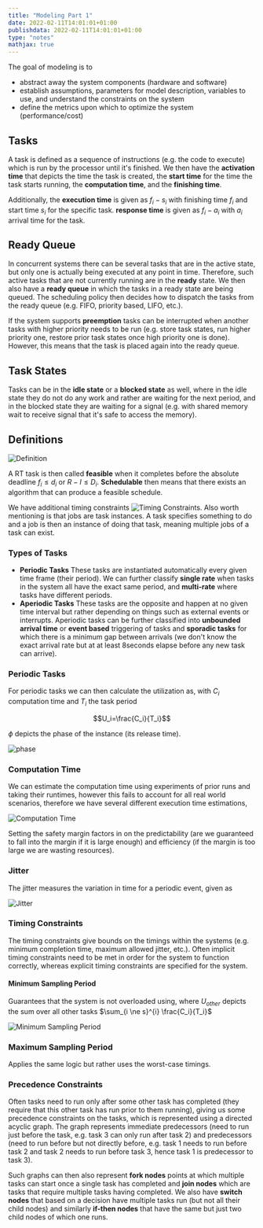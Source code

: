 ```yaml
---
title: "Modeling Part 1"
date: 2022-02-11T14:01:01+01:00
publishdata: 2022-02-11T14:01:01+01:00
type: "notes"
mathjax: true
---
```


The goal of modeling is to

- abstract away the system components (hardware and software)
- establish assumptions, parameters for model description, variables to use, and understand the constraints on the system
- define the metrics upon which to optimize the system (performance/cost)

## Tasks

A task is defined as a sequence of instructions (e.g. the code to execute) which is run by the processor until it's finished. We then have the __activation time__ that depicts the time the task is created, the __start time__ for the time the task starts running, the __computation time__, and the __finishing time__.

Additionally, the __execution time__ is given as $f_i - s_i$ with finishing time $f_i$ and start time $s_i$ for the specific task. __response time__ is given as $f_i-a_i$ with $a_i$ arrival time for the task.

## Ready Queue

In concurrent systems there can be several tasks that are in the active state, but only one is actually being executed at any point in time. Therefore, such active tasks that are not currently running are in the __ready__ state. We then also have a __ready queue__ in which the tasks in a ready state are being queued. The scheduling policy then decides how to dispatch the tasks from the ready queue (e.g. FIFO, priority based, LIFO, etc.).

If the system supports __preemption__ tasks can be interrupted when another tasks with higher priority needs to be run (e.g. store task states, run higher priority one, restore prior task states once high priority one is done). However, this means that the task is placed again into the ready queue.

## Task States

Tasks can be in the __idle state__ or a __blocked state__ as well, where in the idle state they do not do any work and rather are waiting for the next period, and in the blocked state they are waiting for a signal (e.g. with shared memory wait to receive signal that it's safe to access the memory).


## Definitions

![Definition](/images/IN4343/deadline.png)

A RT task is then called __feasible__ when it completes before the absolute deadline $f_i \leq d_i$ or $R-I \leq D_i$. __Schedulable__ then means that there exists an algorithm that can produce a feasible schedule.

We have additional timing constraints ![Timing Constraints](/images/IN4343/timing_constraints.png). Also worth mentioning is that jobs are task instances. A task specifies something to do and a job is then an instance of doing that task, meaning multiple jobs of a task can exist.

### Types of Tasks

- __Periodic Tasks__ These tasks are instantiated automatically every given time frame (their period). We can further classify __single rate__ when tasks in the system all have the exact same period, and __multi-rate__ where tasks have different periods.
- __Aperiodic Tasks__ These tasks are the opposite and happen at no given time interval but rather depending on things such as external events or interrupts. Aperiodic tasks can be further classified into __unbounded arrival time__ or __event based__ triggering of tasks and __sporadic tasks__ for which there is a minimum gap between arrivals (we don't know the exact arrival rate but at at least 8seconds elapse before any new task can arrive).

### Periodic Tasks

For periodic tasks we can then calculate the utilization as, with $C_i$ computation time and $T_i$ the task period

$$U_i=\frac{C_i}{T_i}$$

$\phi$ depicts the phase of the instance (its release time).

![phase](/images/IN4343/phase.png)

### Computation Time

We can estimate the computation time using experiments of prior runs and taking their runtimes, however this fails to account for all real world scenarios, therefore we have several different execution time estimations,

![Computation Time](/images/IN4343/computation_time.png)

Setting the safety margin factors in on the predictability (are we guaranteed to fall into the margin if it is large enough) and efficiency (if the margin is too large we are wasting resources).

### Jitter

The jitter measures the variation in time for a periodic event, given as

![Jitter](/images/IN4343/jitter.png)

### Timing Constraints

The timing constraints give bounds on the timings within the systems (e.g. minimum completion time, maximum allowed jitter, etc.). Often implicit timing constraints need to be met in order for the system to function correctly, whereas explicit timing constraints are specified for the system.


#### Minimum Sampling Period

Guarantees that the system is not overloaded using, where $U_{other}$ depicts the sum over all other tasks $\sum_{i \ne s}^{i} \frac{C_i}{T_i}$

![Minimum Sampling Period](/images/IN4343/msp.png)

### Maximum Sampling Period

Applies the same logic but rather uses the worst-case timings.

### Precedence Constraints

Often tasks need to run only after some other task has completed (they require that this other task has run prior to them running), giving us some precedence constraints on the tasks, which is represented using a directed acyclic graph. The graph represents immediate predecessors (need to run just before the task, e.g. task 3 can only run after task 2) and predecessors (need to run before but not directly before, e.g. task 1 needs to run before task 2 and task 2 needs to run before task 3, hence task 1 is predecessor to task 3).

Such graphs can then also represent __fork nodes__ points at which multiple tasks can start once a single task has completed and __join nodes__ which are tasks that require multiple tasks having completed. We also have __switch nodes__ that based on a decision have multiple tasks run (but not all their child nodes) and similarly __if-then nodes__ that have the same but just two child nodes of which one runs.

